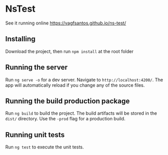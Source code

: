 # NsTest

See it running online https://vagfsantos.github.io/ns-test/

## Installing

Download the project, then run `npm install` at the root folder

## Running the server

Run `ng serve -o` for a dev server. Navigate to `http://localhost:4200/`. The app will automatically reload if you change any of the source files.

## Running the build production package

Run `ng build` to build the project. The build artifacts will be stored in the `dist/` directory. Use the `-prod` flag for a production build.

## Running unit tests

Run `ng test` to execute the unit tests.
